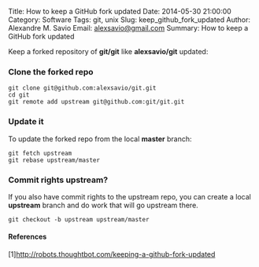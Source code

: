 Title: How to keep a GitHub fork updated
Date: 2014-05-30 21:00:00 
Category: Software
Tags: git, unix
Slug: keep_github_fork_updated
Author: Alexandre M. Savio
Email: alexsavio@gmail.com
Summary: How to keep a GitHub fork updated
 
Keep a forked repository of **git/git** like **alexsavio/git** updated:
  
### Clone the forked repo

    git clone git@github.com:alexsavio/git.git
    cd git
    git remote add upstream git@github.com:git/git.git

### Update it

To update the forked repo from the local **master** branch:

    git fetch upstream
    git rebase upstream/master

### Commit rights upstream?

If you also have commit rights to the upstream repo, you can create a 
local **upstream** branch and do work that will go upstream there.

    git checkout -b upstream upstream/master
    

#### References

[1]<http://robots.thoughtbot.com/keeping-a-github-fork-updated>
 
 

